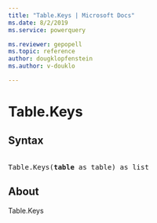 ```yaml
---
title: "Table.Keys | Microsoft Docs"
ms.date: 8/2/2019
ms.service: powerquery

ms.reviewer: gepopell
ms.topic: reference
author: dougklopfenstein
ms.author: v-douklo

---
```

# Table.Keys

## Syntax

<pre> 
Table.Keys(<b>table</b> as table) as list 
</pre>
  
## About  
Table.Keys